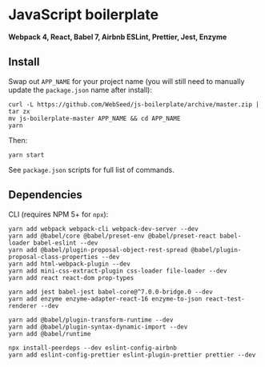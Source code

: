 # JavaScript boilerplate

**Webpack 4, React, Babel 7, Airbnb ESLint, Prettier, Jest, Enzyme**

## Install

Swap out `APP_NAME` for your project name (you will still need to manually update the `package.json` name after install):

```
curl -L https://github.com/WebSeed/js-boilerplate/archive/master.zip | tar zx
mv js-boilerplate-master APP_NAME && cd APP_NAME
yarn
```

Then:

```
yarn start
```

See `package.json` scripts for full list of commands.

## Dependencies

CLI (requires NPM 5+ for `npx`):

```
yarn add webpack webpack-cli webpack-dev-server --dev
yarn add @babel/core @babel/preset-env @babel/preset-react babel-loader babel-eslint --dev
yarn add @babel/plugin-proposal-object-rest-spread @babel/plugin-proposal-class-properties --dev
yarn add html-webpack-plugin --dev
yarn add mini-css-extract-plugin css-loader file-loader --dev
yarn add react react-dom prop-types

yarn add jest babel-jest babel-core@^7.0.0-bridge.0 --dev
yarn add enzyme enzyme-adapter-react-16 enzyme-to-json react-test-renderer --dev

yarn add @babel/plugin-transform-runtime --dev
yarn add @babel/plugin-syntax-dynamic-import --dev
yarn add @babel/runtime

npx install-peerdeps --dev eslint-config-airbnb
yarn add eslint-config-prettier eslint-plugin-prettier prettier --dev
```

